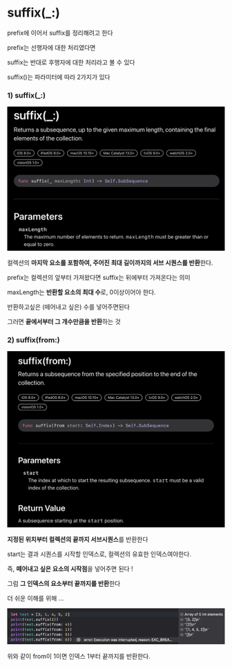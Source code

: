 # suffix(_:)

prefix에 이어서 suffix를 정리해려고 한다

prefix는 선행자에 대한 처리였다면

suffix는 반대로 후행자에 대한 처리라고 볼 수 있다

suffix()는 파라미터에 따라 2가지가 있다

### **1) suffix(_:)**

![스크린샷 2024-03-06 오후 3.24.19.png](suffix(_%20)%20103a317d019980f486a5f14f31bf2265/%25E1%2584%2589%25E1%2585%25B3%25E1%2584%258F%25E1%2585%25B3%25E1%2584%2585%25E1%2585%25B5%25E1%2586%25AB%25E1%2584%2589%25E1%2585%25A3%25E1%2586%25BA_2024-03-06_%25E1%2584%258B%25E1%2585%25A9%25E1%2584%2592%25E1%2585%25AE_3.24.19.png)

컬렉션의 **마지막 요소를 포함하여, 주어진 최대 길이까지의 서브 시퀀스를 반환**한다.

prefix는 컬렉션의 앞부터 가져왔다면 suffix는 뒤에부터 가져온다는 의미

maxLength는 **반환할 요소의 최대 수**로, 0이상이어야 한다.

반환하고싶은 (떼어내고 싶은) 수를 넣어주면된다

그러면 **끝에서부터 그 개수만큼을 반환**하는 것

### **2) suffix(from:)**

![Untitled](suffix(_%20)%20103a317d019980f486a5f14f31bf2265/Untitled.png)

**지정된 위치부터 컬렉션의 끝까지 서브시퀀스**를 반환한다

start는 결과 시퀀스를 시작할 인덱스로, 컬렉션의 유효한 인덱스여야한다.

즉, **떼어내고 싶은 요소의 시작점**을 넣어주면 된다 !

그럼 **그 인덱스의 요소부터 끝까지를 반환**한다

더 쉬운 이해를 위해 ...

![Untitled](suffix(_%20)%20103a317d019980f486a5f14f31bf2265/Untitled%201.png)

위와 같이 from이 1이면 인덱스 1부터 끝까지를 반환한다.
